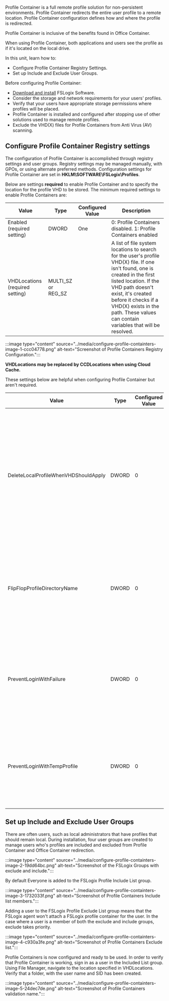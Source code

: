 Profile Container is a full remote profile solution for non-persistent environments. Profile Container redirects the entire user profile to a remote location. Profile Container configuration defines how and where the profile is redirected.

Profile Container is inclusive of the benefits found in Office Container.

When using Profile Container, both applications and users see the profile as if it's located on the local drive.

In this unit, learn how to:

 -  Configure Profile Container Registry Settings.
 -  Set up Include and Exclude User Groups.

Before configuring Profile Container:

 -  [Download and install](/fslogix/install-ht) FSLogix Software.
 -  Consider the storage and network requirements for your users' profiles.
 -  Verify that your users have appropriate storage permissions where profiles will be placed.
 -  Profile Container is installed and configured after stopping use of other solutions used to manage remote profiles.
 -  Exclude the VHD(X) files for Profile Containers from Anti Virus (AV) scanning.

## Configure Profile Container Registry settings

The configuration of Profile Container is accomplished through registry settings and user groups. Registry settings may be managed manually, with GPOs, or using alternate preferred methods. Configuration settings for Profile Container are set in **HKLM\\SOFTWARE\\FSLogix\\Profiles**.

Below are settings **required** to enable Profile Container and to specify the location for the profile VHD to be stored. The minimum required settings to enable Profile Containers are:

| **Value**                       | **Type**             | **Configured Value** | **Description**                                                                                                                                                                                                                                                                                                  |
| ------------------------------- | -------------------- | -------------------- | ---------------------------------------------------------------------------------------------------------------------------------------------------------------------------------------------------------------------------------------------------------------------------------------------------------------- |
| Enabled (required setting)      | DWORD                | One                  | 0: Profile Containers disabled. 1: Profile Containers enabled                                                                                                                                                                                                                                                    |
| VHDLocations (required setting) | MULTI\_SZ or REG\_SZ |                      | A list of file system locations to search for the user's profile VHD(X) file. If one isn't found, one is created in the first listed location. If the VHD path doesn't exist, it's created before it checks if a VHD(X) exists in the path. These values can contain variables that will be resolved. |

:::image type="content" source="../media/configure-profile-containters-image-1-ccc04778.png" alt-text="Screenshot of Profile Containers Registry Configuration.":::


**VHDLocations may be replaced by CCDLocations when using Cloud Cache.**

These settings below are helpful when configuring Profile Container but aren't required.

| **Value**                            | **Type** | **Configured Value** | **Description**                                                                                                                                                                                                                                                                                                                                                 |
| ------------------------------------ | -------- | -------------------- | --------------------------------------------------------------------------------------------------------------------------------------------------------------------------------------------------------------------------------------------------------------------------------------------------------------------------------------------------------------- |
| DeleteLocalProfileWhenVHDShouldApply | DWORD    | 0                    | 0: no deletion. 1: delete local profile if exists and matches the profile being loaded from VHD. Use caution with this setting. When the FSLogix Profiles system determines a user should have a FSLogix profile, but a local profile exists, Profile Container permanently deletes the local profile. The user will then be signed in with an FSLogix profile. |
| FlipFlopProfileDirectoryName         | DWORD    | 0                    | When set to '1' the SID folder is created as `"%username%%sid%" instead of the default "%sid%%username%"`. This setting has the same effect as setting `SIDDirNamePattern = "%username%%sid%" and SIDDirNameMatch = "%username%%sid%".`                                                                                                                         |
| PreventLoginWithFailure              | DWORD    | 0                    | If set to 1 Profile Container loads FRXShell if there's a failure attaching to, or using an existing profile VHD(X). The user receives the FRXShell prompt - default prompt to call support, and the users only option will be to sign out.                                                                                                             |
| PreventLoginWithTempProfile          | DWORD    | 0                    | If set to 1 Profile Container loads FRXShell if it's determined a temp profile has been created. The user receives the FRXShell prompt - default prompt to call support, and the users only option will be to sign out.                                                                                                                                 |

## Set up Include and Exclude User Groups

There are often users, such as local administrators that have profiles that should remain local. During installation, four user groups are created to manage users who's profiles are included and excluded from Profile Container and Office Container redirection.

:::image type="content" source="../media/configure-profile-containters-image-2-19dd64bc.png" alt-text="Screenshot of the FSLogix Groups with exclude and include.":::


By default Everyone is added to the FSLogix Profile Include List group.

:::image type="content" source="../media/configure-profile-containters-image-3-1732033f.png" alt-text="Screenshot of Profile Containers Include list members.":::


Adding a user to the FSLogix Profile Exclude List group means that the FSLogix agent won't  attach a FSLogix profile container for the user. In the case where a user is a member of both the exclude and include groups, exclude takes priority.

:::image type="content" source="../media/configure-profile-containters-image-4-c930a3fe.png" alt-text="Screenshot of Profile Containers Exclude list.":::


Profile Containers is now configured and ready to be used. In order to verify that Profile Container is working, sign in as a user in the Included List group. Using File Manager, navigate to the location specified in VHDLocations. Verify that a folder, with the user name and SID has been created.

:::image type="content" source="../media/configure-profile-containters-image-5-24dec7de.png" alt-text="Screenshot of Profile Containers validation name.":::
